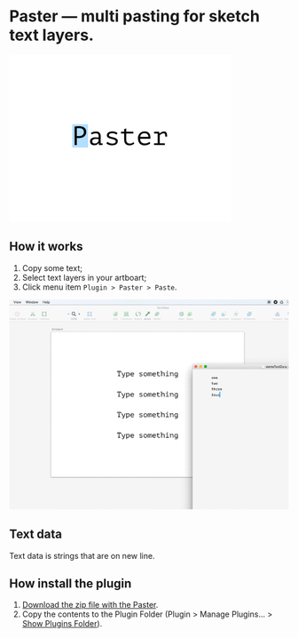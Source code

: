 # Paster — multi pasting for sketch text layers.
![Paster](/paster-logo.png)

## How it works
1. Copy some text;
2. Select text layers in your artboart;
3. Click menu item ```Plugin > Paster > Paste```.

![How it works](/paster_how-it-works@2x.gif)


## Text data
Text data is strings that are on new line.


## How install the plugin
1. [Download the zip file with the Paster](https://github.com/Volorf/Paster/archive/master.zip).
2. Copy the contents to the Plugin Folder (Plugin > Manage Plugins... > [Show Plugins Folder](http://frolovoleg.ru/images/sketch-plugin-folder.png)).
